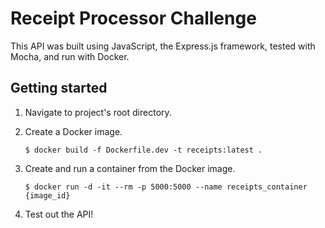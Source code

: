 # Receipt Processor Challenge
This API was built using JavaScript, the Express.js framework, tested with Mocha, and run with Docker.

## Getting started
1. Navigate to project's root directory.

2. Create a Docker image.

    ```$ docker build -f Dockerfile.dev -t receipts:latest . ```

3. Create and run a container from the Docker image.

    ```$ docker run -d -it --rm -p 5000:5000 --name receipts_container {image_id}```

4. Test out the API!
